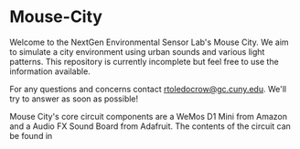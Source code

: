 # Mouse-City
Welcome to the NextGen Environmental Sensor Lab's Mouse City. We aim to simulate a city environment using urban sounds and various light patterns. This repository is currently incomplete but feel free to use the information available.

For any questions and concerns contact rtoledocrow@gc.cuny.edu. We'll try to answer as soon as possible!

Mouse City's core circuit components are a WeMos D1 Mini from Amazon and a Audio FX Sound Board from Adafruit. The contents of the circuit can be found in 